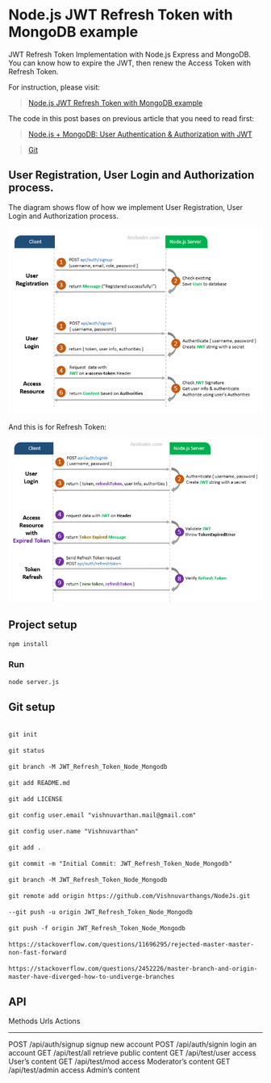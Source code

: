 # Node.js JWT Refresh Token with MongoDB example

JWT Refresh Token Implementation with Node.js Express and MongoDB. You can know how to expire the JWT, then renew the Access Token with Refresh Token.

For instruction, please visit:

> [Node.js JWT Refresh Token with MongoDB example](https://bezkoder.com/jwt-refresh-token-node-js-mongodb/)

The code in this post bases on previous article that you need to read first:

> [Node.js + MongoDB: User Authentication & Authorization with JWT](https://bezkoder.com/node-js-mongodb-auth-jwt/)

> [Git](https://github.com/bezkoder/jwt-refresh-token-node-js-mongodb)

## User Registration, User Login and Authorization process.

The diagram shows flow of how we implement User Registration, User Login and Authorization process.

![jwt-token-authentication-node-js-example-flow](jwt-token-authentication-node-js-example-flow.png)

And this is for Refresh Token:

![jwt-refresh-token-node-js-example-flow](jwt-refresh-token-node-js-example-flow.png)

## Project setup

```
npm install
```

### Run

```
node server.js
```

## Git setup

```

git init

git status

git branch -M JWT_Refresh_Token_Node_Mongodb

git add README.md

git add LICENSE

git config user.email "vishnuvarthan.mail@gmail.com"

git config user.name "Vishnuvarthan"

git add .

git commit -m "Initial Commit: JWT_Refresh_Token_Node_Mongodb"

git branch -M JWT_Refresh_Token_Node_Mongodb

git remote add origin https://github.com/Vishnuvarthangs/NodeJs.git

--git push -u origin JWT_Refresh_Token_Node_Mongodb

git push -f origin JWT_Refresh_Token_Node_Mongodb

https://stackoverflow.com/questions/11696295/rejected-master-master-non-fast-forward

https://stackoverflow.com/questions/2452226/master-branch-and-origin-master-have-diverged-how-to-undiverge-branches

```

## API

Methods Urls Actions

---

POST /api/auth/signup signup new account
POST /api/auth/signin login an account
GET /api/test/all retrieve public content
GET /api/test/user access User’s content
GET /api/test/mod access Moderator’s content
GET /api/test/admin access Admin’s content

